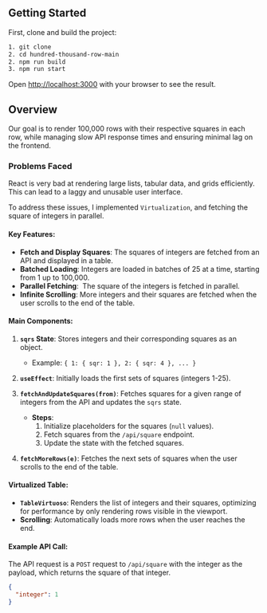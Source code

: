 ## Getting Started

First, clone and build the project:
```bash
1. git clone
2. cd hundred-thousand-row-main
2. npm run build
3. npm run start
```
Open [http://localhost:3000](http://localhost:3000) with your browser to see the result.


## Overview
Our goal is to render 100,000 rows with their respective squares in each row, while managing slow API response times and ensuring minimal lag on the frontend.

### Problems Faced
React is very bad at rendering large lists, tabular data, and grids efficiently. This can lead to a laggy and unusable user interface. 

To address these issues, I implemented `Virtualization`, and fetching the square of integers in parallel.

#### Key Features:
- **Fetch and Display Squares**: The squares of integers are fetched from an API and displayed in a table.
- **Batched Loading**: Integers are loaded in batches of 25 at a time, starting from 1 up to 100,000.
- **Parallel Fetching**:  The square of the integers is fetched in parallel.
- **Infinite Scrolling**: More integers and their squares are fetched when the user scrolls to the end of the table.

#### Main Components:
1. **`sqrs` State**: Stores integers and their corresponding squares as an object.
   - Example: `{ 1: { sqr: 1 }, 2: { sqr: 4 }, ... }`

2. **`useEffect`**: Initially loads the first sets of squares (integers 1-25).

3. **`fetchAndUpdateSquares(from)`**: Fetches squares for a given range of integers from the API and updates the `sqrs` state.
   - **Steps**:
     1. Initialize placeholders for the squares (`null` values).
     2. Fetch squares from the `/api/square` endpoint.
     3. Update the state with the fetched squares.

4. **`fetchMoreRows(e)`**: Fetches the next sets of squares when the user scrolls to the end of the table.

#### Virtualized Table:
- **`TableVirtuoso`**: Renders the list of integers and their squares, optimizing for performance by only rendering rows visible in the viewport.
- **Scrolling**: Automatically loads more rows when the user reaches the end.

#### Example API Call:
The API request is a `POST` request to `/api/square` with the integer as the payload, which returns the square of that integer.

```json
{
  "integer": 1
}
```